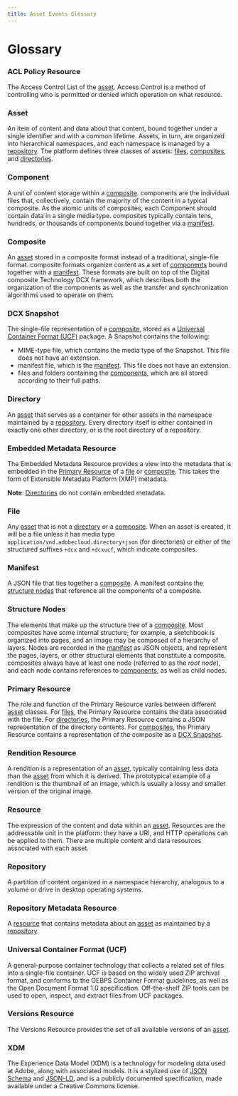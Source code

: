 ```yaml
---
title: Asset Events Glossary
---
```


# Glossary

### ACL Policy Resource

The Access Control List of the [asset](#asset). Access Control is a method of controlling who is permitted or denied which operation on what resource.

<HorizontalLine/>

### Asset

An item of content and data about that content, bound together under a single identifier and with a common lifetime. Assets, in turn, are organized into hierarchical namespaces, and each namespace is managed by a [repository](#repository). The platform defines three classes of assets: [files](#file), [composites](#composite), and [directories](#directory).

<HorizontalLine/>

### Component

A unit of content storage within a [composite](#composite). components are the individual files that, collectively, contain the majority of the content in a typical composite. As the atomic units of composites, each Component should contain data in a single media type.
composites typically contain tens, hundreds, or thousands of components bound together via a [manifest](#manifest).

<HorizontalLine/>

### Composite

An [asset](#asset) stored in a composite format instead of a traditional, single-file format. composite formats organize content as a set of [components](#component) bound together with a [manifest](#manifest). These formats are built on top of the Digital composite Technology DCX framework, which describes both the organization of the components as well as the transfer and synchronization algorithms used to operate on them.

<HorizontalLine/>

### DCX Snapshot

The single-file representation of a [composite](#composite), stored as a [Universal Container Format (UCF)](#universal-container-format-ucf) package. A Snapshot contains the following:

- MIME-type file, which contains the media type of the Snapshot. This file does not have an extension.
- manifest file, which is the [manifest](#manifest). This file does not have an extension.
- files and folders containing the [components](#component), which are all stored according to their full paths.

<HorizontalLine/>

### Directory

An [asset](#asset) that serves as a container for other assets in the namespace maintained by a [repository](#repository). Every directory itself is either contained in exactly one other directory, or is the root directory of a repository.

<HorizontalLine/>

### Embedded Metadata Resource

The Embedded Metadata Resource provides a view into the metadata that is embedded in the [Primary Resource](#primary-resource) of a [file](#file) or [composite](#composite). This takes the form of Extensible Metadata Platform (XMP) metadata.

**Note**: [Directories](#directory) do not contain embedded metadata.

<HorizontalLine/>

### File

Any [asset](#asset) that is not a [directory](#directory) or a [composite](#composite). When an asset is created, it will be a file unless it has media type `application/vnd.adobecloud.directory+json` (for directories) or either of the structured suffixes `+dcx` and `+dcxucf`, which indicate composites.

<HorizontalLine/>

### Manifest

A JSON file that ties together a [composite](#composite). A manifest contains the [structure nodes](#structure-nodes) that reference all the components of a composite.

<HorizontalLine/>

### Structure Nodes

The elements that make up the structure tree of a [composite](#composite). Most composites have some internal structure; for example, a sketchbook is organized into pages, and an image may be composed of a hierarchy of layers. Nodes are recorded in the [manifest](#manifest) as JSON objects, and represent the pages, layers, or other structural elements that constitute a composite. composites always have at least one node (referred to as the _root node_), and each node contains references to [components](#component), as well as child nodes.

<HorizontalLine/>

### Primary Resource

The role and function of the Primary Resource varies between different [asset](#asset) classes. For [files](#file), the Primary Resource contains the data associated with the file. For [directories](#directory), the Primary Resource contains a JSON representation of the directory contents. For [composites](#composite), the Primary Resource contains a representation of the composite as a [DCX Snapshot](#dcx-snapshot).

<HorizontalLine/>

### Rendition Resource

A rendition is a representation of an [asset](#asset), typically containing less data than the [asset](#asset) from which it is derived. The prototypical example of a rendition is the thumbnail of an image, which is usually a lossy and smaller version of the original image.

<HorizontalLine/>

### Resource

The expression of the content and data within an [asset](#asset). Resources are the addressable unit in the platform: they have a URI, and HTTP operations can be applied to them. There are multiple content and data resources associated with each asset.

<HorizontalLine/>

### Repository

A partition of content organized in a namespace hierarchy, analogous to a volume or drive in desktop operating systems.

<HorizontalLine/>

### Repository Metadata Resource

A [resource](#resource) that contains metadata about an [asset](#asset) as maintained by a [repository](#repository).

<HorizontalLine/>

### Universal Container Format (UCF)

A general-purpose container technology that collects a related set of files into a single-file container. UCF is based on the widely used ZIP archival format, and conforms to the OEBPS Container Format guidelines, as well as the Open Document Format 1.0 specification. Off-the-shelf ZIP tools can be used to open, inspect, and extract files from UCF packages.

<HorizontalLine/>

### Versions Resource

The Versions Resource provides the set of all available versions of an [asset](#asset).

<HorizontalLine/>

### XDM

The Experience Data Model (XDM) is a technology for modeling data used at Adobe, along with associated models. It is a stylized use of [JSON Schema](https://json-schema.org/) and [JSON-LD](https://json-ld.org/), and is a publicly documented specification, made available under a Creative Commons license.

